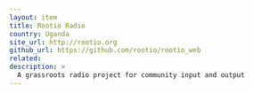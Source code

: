 ```yaml
---
layout: item
title: Rootio Radio
country: Uganda
site_url: http://rootio.org
github_url: https://github.com/rootio/rootio_web
related: 
description: >
  A grassroots radio project for community input and output
---
```

